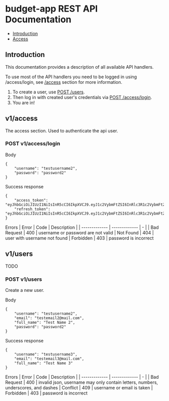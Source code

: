 # budget-app REST API Documentation

* [Introduction](#introduction)
* [Access](#access)

## Introduction

This documentation provides a description of all available API handlers.

To use most of the API handlers you need to be logged in using /access/login, see [/access](#access) section for more information.

1. To create a user, use [POST /users](#post-users).
2. Then log in with created user's credentials via [POST /access/login](#post-accesslogin).
3. You are in!

## v1/access

The access section. Used to authenticate the api user.

### POST v1/access/login

Body
```
{
    "username": "testusername2",
    "password": "password2"
}
```

Success response
```
{
    "access_token": "eyJhbGciOiJIUzI1NiIsInR5cCI6IkpXVCJ9.eyJ1c2VybmFtZSI6InRlc3R1c2VybmFtZTIiLCJleHAiOjE2ODYxNzIwNzgsIm5iZiI6MTY4NjE3MTE3OCwiaWF0IjoxNjg2MTcxMTc4fQ.Z0SBpqTK_mkHTwP9Re0xCiBA2iLyfgYpi_5PYp4vwAc",
    "refresh_token": "eyJhbGciOiJIUzI1NiIsInR5cCI6IkpXVCJ9.eyJ1c2VybmFtZSI6InRlc3R1c2VybmFtZTIiLCJleHAiOjE2ODc5ODU1NzgsIm5iZiI6MTY4NjE3MTE3OCwiaWF0IjoxNjg2MTcxMTc4fQ.YIz2yiZa94FOGH0qjFOu9FofbANw_mGmHAU1qDxyxqk"
}
```

Errors
| Error             | Code          | Description   |
| -------------     | ------------- | -             |
| Bad Request         | 400  | username or password are not valid
| Not Found      | 404  | user with username not found
| Forbidden | 403 | password is incorrect

## v1/users

TODO

### POST v1/users

Create a new user.

Body
```
{
    "username": "testusername2",
    "email": "testemail2@mail.com",
    "full_name": "Test Name 2",
    "password": "password2"
}
```

Success response
```
{
    "username": "testusername3",
    "email": "testemail3@mail.com",
    "full_name": "Test Name 3"
}
```

Errors
| Error             | Code          | Description   |
| -------------     | ------------- | -             |
| Bad Request         | 400  | invalid json, username may only contain letters, numbers, underscores, and dashes
| Conflict      | 409  | username or email is taken
| Forbidden | 403 | password is incorrect